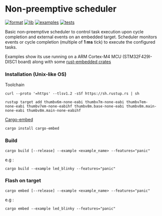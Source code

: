 # Non-preemptive scheduler

[![format](https://github.com/gdobato/non-preemptive-scheduler/actions//workflows/format.yml/badge.svg)](https://github.com/gdobato/non-preemptive-scheduler/actions/workflows/format.yml) 
[![lib](https://github.com/gdobato/non-preemptive-scheduler/actions//workflows/lib.yml/badge.svg)](https://github.com/gdobato/non-preemptive-scheduler/actions/workflows/lib.yml) 
[![examples](https://github.com/gdobato/non-preemptive-scheduler/actions/workflows/examples.yml/badge.svg)](https://github.com/gdobato/non-preemptive-scheduler/actions/workflows/examples.yml)
[![tests](https://github.com/gdobato/non-preemptive-scheduler/actions/workflows/tests.yml/badge.svg)](https://github.com/gdobato/non-preemptive-scheduler/actions/workflows/tests.yml)

Basic non-preemptive scheduler to control task execution upon cycle completion and external events on an embedded target.
Scheduler monitors events or cycle completion (multiple of **1 ms** tick) to execute the configured tasks.

Examples show its use running on a ARM Cortex-M4 MCU (STM32F429I-DISC1 board) along with some [rust-embedded crates](https://github.com/rust-embedded)

### Installation (Unix-like OS)
Toolchain
```
curl --proto '=https' --tlsv1.2 -sSf https://sh.rustup.rs | sh

rustup target add thumbv6m-none-eabi thumbv7m-none-eabi thumbv7em-none-eabi thumbv7em-none-eabihf thumbv8m.base-none-eabi thumbv8m.main-none-eabi thumbv8m.main-none-eabihf
```
[Cargo-embed](https://github.com/probe-rs/cargo-embed)
```
cargo install cargo-embed
```

### Build

```
cargo build [--release] --example <example_name> --features="panic"
```
e.g :
```
cargo build --example led_blinky --features="panic"
```
### Flash on target
```
cargo embed [--release] --example <example_name> --features="panic"
```
e.g :
```
cargo embed --example led_blinky --features="panic"
```
